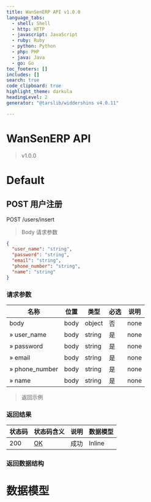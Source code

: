 ```yaml
---
title: WanSenERP API v1.0.0
language_tabs:
  - shell: Shell
  - http: HTTP
  - javascript: JavaScript
  - ruby: Ruby
  - python: Python
  - php: PHP
  - java: Java
  - go: Go
toc_footers: []
includes: []
search: true
code_clipboard: true
highlight_theme: darkula
headingLevel: 2
generator: "@tarslib/widdershins v4.0.11"

---
```


# WanSenERP API

> v1.0.0

# Default

## POST 用户注册

POST /users/insert

> Body 请求参数

```json
{
  "user_name": "string",
  "password": "string",
  "email": "string",
  "phone_number": "string",
  "name": "string"
}
```

### 请求参数

|名称|位置|类型|必选|说明|
|---|---|---|---|---|
|body|body|object| 否 |none|
|» user_name|body|string| 是 |none|
|» password|body|string| 是 |none|
|» email|body|string| 是 |none|
|» phone_number|body|string| 是 |none|
|» name|body|string| 是 |none|

> 返回示例

### 返回结果

|状态码|状态码含义|说明|数据模型|
|---|---|---|---|
|200|[OK](https://tools.ietf.org/html/rfc7231#section-6.3.1)|成功|Inline|

### 返回数据结构

# 数据模型

